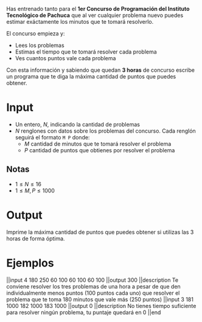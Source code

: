 Has entrenado tanto para el **1er Concurso de Programación del Instituto Tecnológico de Pachuca** que al ver cualquier problema nuevo puedes estimar exáctamente los minutos que te tomará resolverlo.

El concurso empieza y:

 - Lees los problemas
 - Estimas el tiempo que te tomará resolver cada problema
 - Ves cuantos puntos vale cada problema

Con esta información y sabiendo que quedan **3 horas** de concurso escribe un programa que te diga la máxima cantidad de puntos que puedes obtener.

# Input

 - Un entero, $N$, indicando la cantidad de problemas
 - $N$ renglones con datos sobre los problemas del concurso. Cada renglón seguirá el formato `M P` donde:
   - $M$ cantidad de minutos que te tomará resolver el problema
   - $P$ cantidad de puntos que obtienes por resolver el problema

## Notas
 - $1 \le N \le 16$
 - $1 \le M, P \le 1000$

# Output

Imprime la máxima cantidad de puntos que puedes obtener si utilizas las 3 horas de forma óptima.

# Ejemplos

||input
4
180 250
60 100
60 100
60 100
||output
300
||description
Te conviene resolver los tres problemas de una hora a pesar de que den individualmente menos puntos (100 puntos cada uno) que resolver el problema que te toma 180 minutos que vale más (250 puntos)
||input
3
181 1000
182 1000
183 1000
||output
0
||description
No tienes tiempo suficiente para resolver ningún problema, tu puntaje quedará en 0
||end
